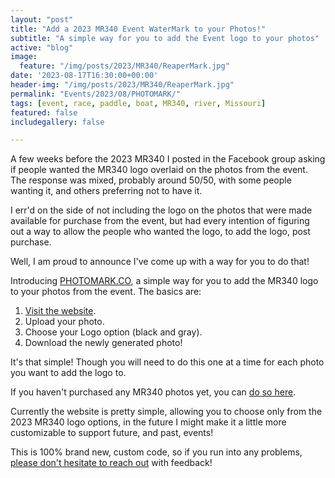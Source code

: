 ```yaml
---
layout: "post"
title: "Add a 2023 MR340 Event WaterMark to your Photos!"
subtitle: "A simple way for you to add the Event logo to your photos"
active: "blog"
image:
  feature: "/img/posts/2023/MR340/ReaperMark.jpg"
date: '2023-08-17T16:30:00+00:00'
header-img: "/img/posts/2023/MR340/ReaperMark.jpg"
permalink: "Events/2023/08/PHOTOMARK/"
tags: [event, race, paddle, boat, MR340, river, Missouri]
featured: false
includegallery: false

---
```

A few weeks before the 2023 MR340 I posted in the Facebook group asking if people wanted the MR340 logo overlaid on the photos from the event. The response was mixed, probably around 50/50, with some people wanting it, and others preferring not to have it.

I err'd on the side of not including the logo on the photos that were made available for purchase from the event, but had every intention of figuring out a way to allow the people who wanted the logo, to add the logo, post purchase.


Well, I am proud to announce I've come up with a way for you to do that! 

Introducing [PHOTOMARK.CO](https://PHOTOMARK.CO), a simple way for you to add the MR340 logo to your photos from the event. The basics are:

1. [Visit the website](https://PHOTOMARK.CO).
2. Upload your photo. 
3. Choose your Logo option (black and gray).
4. Download the newly generated photo!

It's that simple! Though you will need to do this one at a time for each photo you want to add the logo to.

If you haven't purchased any MR340 photos yet, you can [do so here](https://photos.rainbowmarks.com/2023/Watersports/MR340).

Currently the website is pretty simple, allowing you to choose only from the 2023 MR340 logo options, in the future I might make it a little more customizable to support future, and past, events! 

This is 100% brand new, custom code, so if you run into any problems, [please don't hesitate to reach out](https://chrishammond.com/contact) with feedback!
